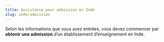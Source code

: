 ```yaml
---
title: Assistance pour admission en Inde
slug: inde/admission
---
```

Selon les informations que vous avez entrées, vous devez commencer par **obtenir une admission** d’un établissement d’enseignement en Inde.
